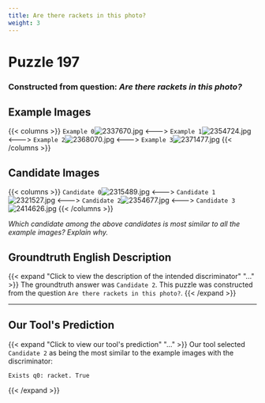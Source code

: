 ```yaml
---
title: Are there rackets in this photo?
weight: 3
---
```


# Puzzle 197
### Constructed from question: _Are there rackets in this photo?_


## Example Images
{{< columns >}}
`Example 0`![2337670.jpg](/gqa_images/2337670.jpg)
<--->
`Example 1`![2354724.jpg](/gqa_images/2354724.jpg)
<--->
`Example 2`![2368070.jpg](/gqa_images/2368070.jpg)
<--->
`Example 3`![2371477.jpg](/gqa_images/2371477.jpg)
{{< /columns >}}

## Candidate Images
{{< columns >}}
`Candidate 0`![2315489.jpg](/gqa_images/2315489.jpg)
<--->
`Candidate 1`![2321527.jpg](/gqa_images/2321527.jpg)
<--->
`Candidate 2`![2354677.jpg](/gqa_images/2354677.jpg)
<--->
`Candidate 3`![2414626.jpg](/gqa_images/2414626.jpg)
{{< /columns >}}

*Which candidate among the above candidates is most similar to all the example images? Explain why.*

## Groundtruth English Description

{{< expand "Click to view the description of the intended discriminator" "..." >}}
The groundtruth answer was `Candidate 2`. This puzzle was constructed from the question `Are there rackets in this photo?`.
{{< /expand >}}

---

## Our Tool's Prediction

{{< expand "Click to view our tool's prediction" "..." >}}
Our tool selected `Candidate 2` as being the most similar to the example images with the discriminator:
```plaintext
Exists q0: racket. True
```
{{< /expand >}}
